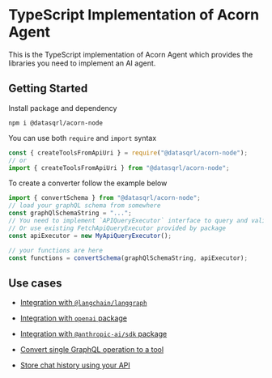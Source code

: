 # TypeScript Implementation of Acorn Agent

This is the TypeScript implementation of Acorn Agent which provides the libraries you need to implement an AI agent.

## Getting Started

Install package and dependency

```
npm i @datasqrl/acorn-node
```

You can use both `require` and `import` syntax

```typescript
const { createToolsFromApiUri } = require("@datasqrl/acorn-node");
// or
import { createToolsFromApiUri } from "@datasqrl/acorn-node";
```

To create a converter follow the example below

```typescript
import { convertSchema } from "@datasqrl/acorn-node";
// load your graphQL schema from somewhere
const graphQlSchemaString = "...";
// You need to implement `APIQueryExecutor` interface to query and validate APIQuery
// Or use existing FetchApiQueryExecutor provided by package
const apiExecutor = new MyApiQueryExecutor();

// your functions are here
const functions = convertSchema(graphQlSchemaString, apiExecutor);
```

## Use cases

- [Integration with `@langchain/langgraph`](./examples/langchain)

- [Integration with `openai` package](./examples/openai)

- [Integration with `@anthropic-ai/sdk` package](./examples/anthropic-ai)

- [Convert single GraphQL operation to a tool](./examples/convert-operation)

- [Store chat history using your API](./examples/chat-persistence/)
